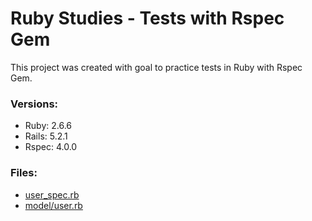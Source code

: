 # Ruby Studies - Tests with Rspec Gem

This project was created with goal to practice tests in Ruby with Rspec Gem.

### Versions:

* Ruby: 2.6.6
* Rails: 5.2.1
* Rspec: 4.0.0

### Files:
* [user_spec.rb](./spec/models/user_spec.rb)
* [model/user.rb](./app/models/user.rb)
